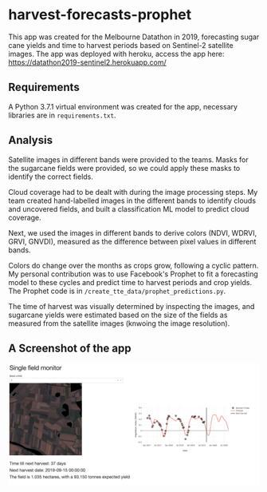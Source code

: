 # harvest-forecasts-prophet

This app was created for the Melbourne Datathon in 2019, forecasting sugar cane yields and time to harvest periods based on Sentinel-2 satellite images. The app was deployed with heroku, access the app here:
https://datathon2019-sentinel2.herokuapp.com/

## Requirements 

A Python 3.7.1 virtual environment was created for the app, necessary libraries are in `requirements.txt`.

## Analysis

Satellite images in different bands were provided to the teams. Masks for the sugarcane fields were provided, so we could apply these masks to identify the correct fields.  

Cloud coverage had to be dealt with during the image processing steps. My team created hand-labelled images in the different bands to identify clouds and uncovered fields, and built a classification ML model to predict cloud coverage.    

Next, we used the images in different bands to derive colors (NDVI, WDRVI, GRVI, GNVDI), measured as the difference between pixel values in different bands. 

Colors do change over the months as crops grow, following a cyclic pattern. My personal contribution was to use Facebook's Prophet to fit a forecasting model to these cycles and predict time to harvest periods and crop yields. The Prophet code is in `/create_tte_data/prophet_predictions.py`.

The time of harvest was visually determined by inspecting the images, and sugarcane yields were estimated based on the size of the fields as measured from the satellite images (knwoing the image resolution). 


## A Screenshot of the app

![App](https://github.com/kgereb/harvest-forecasts-prophet/blob/main/app.png)

